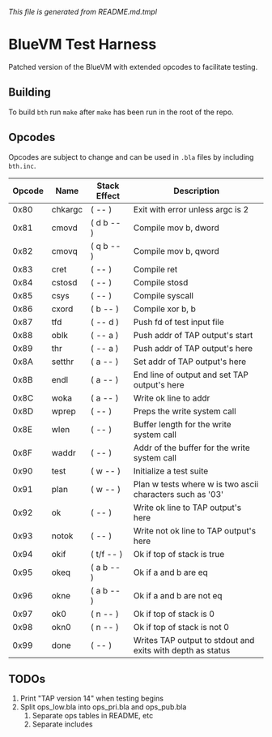 _This file is generated from README.md.tmpl_

# BlueVM Test Harness

Patched version of the BlueVM with extended opcodes to facilitate testing.

## Building

To build `bth` run `make` after `make` has been run in the root of the repo.

## Opcodes

Opcodes are subject to change and can be used in `.bla` files by including `bth.inc`.

| Opcode | Name | Stack Effect | Description |
|----|----|----|----|
| 0x80 | chkargc | ( -- ) | Exit with error unless argc is 2 |
| 0x81 | cmovd | ( d b -- ) | Compile mov b, dword |
| 0x82 | cmovq | ( q b -- ) | Compile mov b, qword |
| 0x83 | cret | ( -- ) | Compile ret |
| 0x84 | cstosd | ( -- ) | Compile stosd |
| 0x85 | csys | ( -- ) | Compile syscall |
| 0x86 | cxord | ( b -- ) | Compile xor b, b |
| 0x87 | tfd | ( -- d ) | Push fd of test input file |
| 0x88 | oblk | ( -- a ) | Push addr of TAP output's start |
| 0x89 | thr | ( -- a ) | Push addr of TAP output's here |
| 0x8A | setthr | ( a -- ) | Set addr of TAP output's here |
| 0x8B | endl | ( a -- ) | End line of output and set TAP output's here |
| 0x8C | woka | ( a -- ) | Write ok line to addr |
| 0x8D | wprep | ( -- ) | Preps the write system call |
| 0x8E | wlen | ( -- ) | Buffer length for the write system call |
| 0x8F | waddr | ( -- ) | Addr of the buffer for the write system call |
| 0x90 | test | ( w -- ) | Initialize a test suite |
| 0x91 | plan | ( w -- ) | Plan w tests where w is two ascii characters such as '03' |
| 0x92 | ok | ( -- ) | Write ok line to TAP output's here |
| 0x93 | notok | ( -- ) | Write not ok line to TAP output's here |
| 0x94 | okif | ( t/f -- ) | Ok if top of stack is true |
| 0x95 | okeq | ( a b -- ) | Ok if a and b are eq |
| 0x96 | okne | ( a b -- ) | Ok if a and b are not eq |
| 0x97 | ok0 | ( n -- ) | Ok if top of stack is 0 |
| 0x98 | okn0 | ( n -- ) | Ok if top of stack is not 0 |
| 0x99 | done | ( -- ) | Writes TAP output to stdout and exits with depth as status |

## TODOs

1. Print "TAP version 14" when testing begins
1. Split ops_low.bla into ops_pri.bla and ops_pub.bla
   1. Separate ops tables in README, etc
   1. Separate includes
